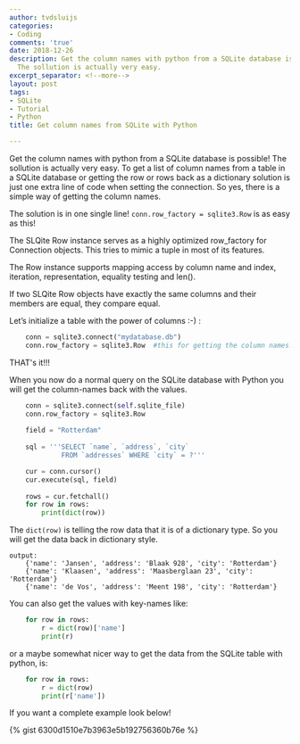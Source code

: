 ```yaml
---
author: tvdsluijs
categories:
- Coding
comments: 'true'
date: 2018-12-26
description: Get the column names with python from a SQLite database is possible!
  The sollution is actually very easy.
excerpt_separator: <!--more-->
layout: post
tags:
- SQLite
- Tutorial
- Python
title: Get column names from SQLite with Python

---
```

Get the column names with python from a SQLite database is possible! The sollution is actually very easy. To get a list of column names from a table in a SQLite database or getting the row or rows back as a dictionary solution is just one extra line of code when setting the connection. So yes, there is a simple way of getting the column names.
<!--more-->

The solution is in one single line! ```conn.row_factory = sqlite3.Row``` is as easy as this!

The SLQite Row instance serves as a highly optimized row_factory for Connection objects. This tries to mimic a tuple in most of its features.

The Row instance supports mapping access by column name and index, iteration, representation, equality testing and len().

If two SLQite Row objects have exactly the same columns and their members are equal, they compare equal.

Let’s initialize a table with the power of columns :-) :

```python
    conn = sqlite3.connect("mydatabase.db")
    conn.row_factory = sqlite3.Row  #this for getting the column names!
```

THAT's it!!!

When you now do a normal query on the SQLite database with Python you will get the column-names back with the values.

```python
    conn = sqlite3.connect(self.sqlite_file)
    conn.row_factory = sqlite3.Row  
    
    field = "Rotterdam"
    
    sql = '''SELECT `name`, `address`, `city` 
             FROM `addresses` WHERE `city` = ?'''

    cur = conn.cursor()
    cur.execute(sql, field)    
    
    rows = cur.fetchall()
    for row in rows:
        print(dict(row))
```

The ```dict(row)``` is telling the row data that it is of a dictionary type. So you will get the data back in dictionary style. 

```
output:
    {'name': 'Jansen', 'address': 'Blaak 928', 'city': 'Rotterdam'}
    {'name': 'Klaasen', 'address': 'Maasberglaan 23', 'city': 'Rotterdam'}
    {'name': 'de Vos', 'address': 'Meent 198', 'city': 'Rotterdam'}
```

You can also get the values with key-names like:

```python
    for row in rows:
        r = dict(row)['name']
        print(r)
```

or a maybe somewhat nicer way to get the data from the SQLite table with python, is:

```python
    for row in rows:
        r = dict(row)
        print(r['name'])
```

If you want a complete example look below!

{% gist 6300d1510e7b3963e5b192756360b76e %}
